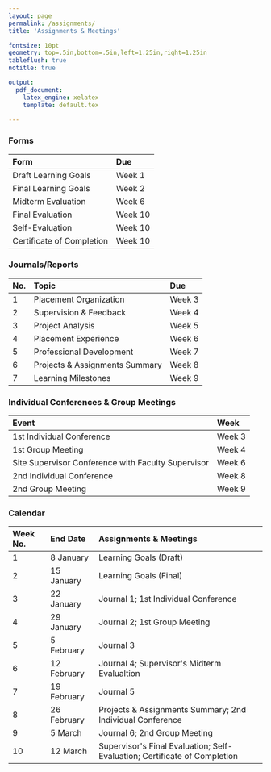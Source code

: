 ```yaml
---
layout: page
permalink: /assignments/
title: 'Assignments & Meetings'

fontsize: 10pt
geometry: top=.5in,bottom=.5in,left=1.25in,right=1.25in
tableflush: true 
notitle: true 

output: 
  pdf_document:
    latex_engine: xelatex
    template: default.tex
  
---
```


### Forms 

 Form                      | Due 
:--------------------------|:------------------
 Draft Learning Goals      | Week 1
 Final Learning Goals      | Week 2
 Midterm Evaluation        | Week 6
 Final Evaluation          | Week 10
 Self-Evaluation           | Week 10
 Certificate of Completion | Week 10

### Journals/Reports

 No. | Topic                          | Due 
:----|:-------------------------------|:------------
 1   | Placement Organization         | Week 3
 2   | Supervision & Feedback         | Week 4
 3   | Project Analysis               | Week 5
 4   | Placement Experience           | Week 6
 5   | Professional Development       | Week 7
 6   | Projects & Assignments Summary | Week 8
 7   | Learning Milestones            | Week 9

### Individual Conferences & Group Meetings

 Event                                              | Week 
:---------------------------------------------------|:------------------
 1st Individual Conference                          | Week 3
 1st Group Meeting                                  | Week 4
 Site Supervisor Conference with Faculty Supervisor | Week 6
 2nd Individual Conference                          | Week 8
 2nd Group Meeting                                  | Week 9

### Calendar 

 Week No. | End Date    | Assignments & Meetings 
:---------|:------------|:----------------------
 1        | 8 January   | Learning Goals (Draft)
 2        | 15 January  | Learning Goals (Final)
 3        | 22 January  | Journal 1; 1st Individual Conference 
 4        | 29 January  | Journal 2; 1st Group Meeting 
 5        | 5 February  | Journal 3 
 6        | 12 February | Journal 4; Supervisor's Midterm Evalualtion
 7        | 19 February | Journal 5 
 8        | 26 February | Projects & Assignments Summary; 2nd Individual Conference
 9        | 5 March     | Journal 6; 2nd Group Meeting 
 10       | 12 March    | Supervisor's Final Evaluation; Self-Evaluation; Certificate of Completion